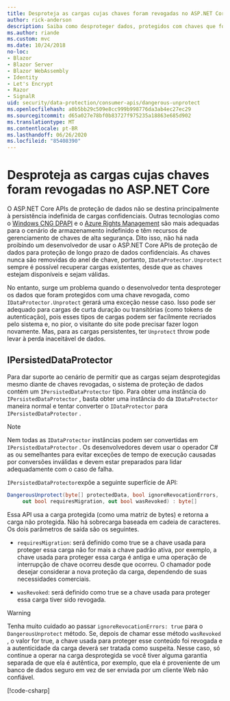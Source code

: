 ```yaml
---
title: Desproteja as cargas cujas chaves foram revogadas no ASP.NET Core
author: rick-anderson
description: Saiba como desproteger dados, protegidos com chaves que foram revogadas desde então, em um aplicativo ASP.NET Core.
ms.author: riande
ms.custom: mvc
ms.date: 10/24/2018
no-loc:
- Blazor
- Blazor Server
- Blazor WebAssembly
- Identity
- Let's Encrypt
- Razor
- SignalR
uid: security/data-protection/consumer-apis/dangerous-unprotect
ms.openlocfilehash: a0b5bb29c509e8cc999b998776da3ab4ec27ec29
ms.sourcegitcommit: d65a027e78bf0b83727f975235a18863e685d902
ms.translationtype: MT
ms.contentlocale: pt-BR
ms.lasthandoff: 06/26/2020
ms.locfileid: "85408390"
---
```

# <a name="unprotect-payloads-whose-keys-have-been-revoked-in-aspnet-core"></a>Desproteja as cargas cujas chaves foram revogadas no ASP.NET Core

<a name="data-protection-consumer-apis-dangerous-unprotect"></a>

O ASP.NET Core APIs de proteção de dados não se destina principalmente à persistência indefinida de cargas confidenciais. Outras tecnologias como o [Windows CNG DPAPI](https://msdn.microsoft.com/library/windows/desktop/hh706794%28v=vs.85%29.aspx) e o [Azure Rights Management](/rights-management/) são mais adequadas para o cenário de armazenamento indefinido e têm recursos de gerenciamento de chaves de alta segurança. Dito isso, não há nada proibindo um desenvolvedor de usar o ASP.NET Core APIs de proteção de dados para proteção de longo prazo de dados confidenciais. As chaves nunca são removidas do anel de chave, portanto, `IDataProtector.Unprotect` sempre é possível recuperar cargas existentes, desde que as chaves estejam disponíveis e sejam válidas.

No entanto, surge um problema quando o desenvolvedor tenta desproteger os dados que foram protegidos com uma chave revogada, como `IDataProtector.Unprotect` gerará uma exceção nesse caso. Isso pode ser adequado para cargas de curta duração ou transitórias (como tokens de autenticação), pois esses tipos de cargas podem ser facilmente recriados pelo sistema e, no pior, o visitante do site pode precisar fazer logon novamente. Mas, para as cargas persistentes, ter `Unprotect` throw pode levar à perda inaceitável de dados.

## <a name="ipersisteddataprotector"></a>IPersistedDataProtector

Para dar suporte ao cenário de permitir que as cargas sejam desprotegidas mesmo diante de chaves revogadas, o sistema de proteção de dados contém um `IPersistedDataProtector` tipo. Para obter uma instância do `IPersistedDataProtector` , basta obter uma instância do da `IDataProtector` maneira normal e tentar converter o `IDataProtector` para `IPersistedDataProtector` .

> [!NOTE]
> Nem todas as `IDataProtector` instâncias podem ser convertidas em `IPersistedDataProtector` . Os desenvolvedores devem usar o operador C# as ou semelhantes para evitar exceções de tempo de execução causadas por conversões inválidas e devem estar preparados para lidar adequadamente com o caso de falha.

`IPersistedDataProtector`expõe a seguinte superfície de API:

```csharp
DangerousUnprotect(byte[] protectedData, bool ignoreRevocationErrors,
     out bool requiresMigration, out bool wasRevoked) : byte[]
```

Essa API usa a carga protegida (como uma matriz de bytes) e retorna a carga não protegida. Não há sobrecarga baseada em cadeia de caracteres. Os dois parâmetros de saída são os seguintes.

* `requiresMigration`: será definido como true se a chave usada para proteger essa carga não for mais a chave padrão ativa, por exemplo, a chave usada para proteger essa carga é antiga e uma operação de interrupção de chave ocorreu desde que ocorreu. O chamador pode desejar considerar a nova proteção da carga, dependendo de suas necessidades comerciais.

* `wasRevoked`: será definido como true se a chave usada para proteger essa carga tiver sido revogada.

>[!WARNING]
> Tenha muito cuidado ao passar `ignoreRevocationErrors: true` para o `DangerousUnprotect` método. Se, depois de chamar esse método `wasRevoked` , o valor for true, a chave usada para proteger esse conteúdo foi revogada e a autenticidade da carga deverá ser tratada como suspeita. Nesse caso, só continue a operar na carga desprotegida se você tiver alguma garantia separada de que ela é autêntica, por exemplo, que ela é proveniente de um banco de dados seguro em vez de ser enviada por um cliente Web não confiável.

[!code-csharp[](dangerous-unprotect/samples/dangerous-unprotect.cs)]
